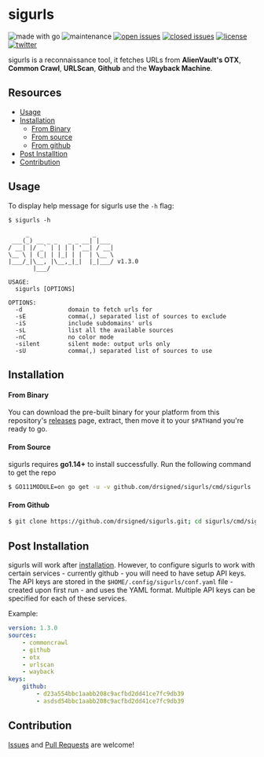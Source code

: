 # sigurls

![made with go](https://img.shields.io/badge/made%20with-Go-0040ff.svg) ![maintenance](https://img.shields.io/badge/maintained%3F-yes-0040ff.svg) [![open issues](https://img.shields.io/github/issues-raw/drsigned/sigurls.svg?style=flat&color=0040ff)](https://github.com/drsigned/sigurls/issues?q=is:issue+is:open) [![closed issues](https://img.shields.io/github/issues-closed-raw/drsigned/sigurls.svg?style=flat&color=0040ff)](https://github.com/drsigned/sigurls/issues?q=is:issue+is:closed) [![license](https://img.shields.io/badge/license-MIT-gray.svg?colorB=0040FF)](https://github.com/drsigned/sigurls/blob/master/LICENSE) [![twitter](https://img.shields.io/badge/twitter-@drsigned-0040ff.svg)](https://twitter.com/drsigned)

sigurls is a reconnaissance tool, it fetches URLs from **AlienVault's OTX**, **Common Crawl**, **URLScan**, **Github** and the **Wayback Machine**.

## Resources

* [Usage](#usage)
* [Installation](#installation)
    * [From Binary](#from-binary)
    * [From source](#from-source)
    * [From github](#from-github)
* [Post Installtion](#post-installation)
* [Contribution](#contribution)

## Usage

To display help message for sigurls use the `-h` flag:

```
$ sigurls -h

     _                  _
 ___(_) __ _ _   _ _ __| |___
/ __| |/ _` | | | | '__| / __|
\__ \ | (_| | |_| | |  | \__ \
|___/_|\__, |\__,_|_|  |_|___/ v1.3.0
       |___/

USAGE:
  sigurls [OPTIONS]

OPTIONS:
  -d             domain to fetch urls for
  -sE            comma(,) separated list of sources to exclude
  -iS            include subdomains' urls
  -sL            list all the available sources
  -nC            no color mode
  -silent        silent mode: output urls only
  -sU            comma(,) separated list of sources to use
```

## Installation

#### From Binary

You can download the pre-built binary for your platform from this repository's [releases](https://github.com/drsigned/sigurls/releases/) page, extract, then move it to your `$PATH`and you're ready to go.

#### From Source

sigurls requires **go1.14+** to install successfully. Run the following command to get the repo

```bash
$ GO111MODULE=on go get -u -v github.com/drsigned/sigurls/cmd/sigurls
```

#### From Github

```bash
$ git clone https://github.com/drsigned/sigurls.git; cd sigurls/cmd/sigurls/; go build; mv sigurls /usr/local/bin/; sigurls -h
```

## Post Installation

sigurls will work after [installation](#installation). However, to configure sigurls to work with certain services - currently github - you will need to have setup API keys. The API keys are stored in the `$HOME/.config/sigurls/conf.yaml` file - created upon first run - and uses the YAML format. Multiple API keys can be specified for each of these services.

Example:

```yaml
version: 1.3.0
sources:
    - commoncrawl
    - github
    - otx
    - urlscan
    - wayback
keys:
    github:
        - d23a554bbc1aabb208c9acfbd2dd41ce7fc9db39
        - asdsd54bbc1aabb208c9acfbd2dd41ce7fc9db39
```

## Contribution

[Issues](https://github.com/drsigned/sigurls/issues) and [Pull Requests](https://github.com/drsigned/sigurls/pulls) are welcome!
